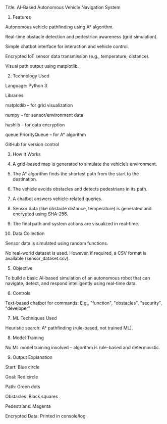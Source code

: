 Title: AI-Based Autonomous Vehicle Navigation System

1. Features

Autonomous vehicle pathfinding using A* algorithm.

Real-time obstacle detection and pedestrian awareness (grid simulation).

Simple chatbot interface for interaction and vehicle control.

Encrypted IoT sensor data transmission (e.g., temperature, distance).

Visual path output using matplotlib.


2. Technology Used

Language: Python 3

Libraries:

matplotlib – for grid visualization

numpy – for sensor/environment data

hashlib – for data encryption

queue.PriorityQueue – for A* algorithm


GitHub for version control


3. How It Works

1. A grid-based map is generated to simulate the vehicle’s environment.


2. The A* algorithm finds the shortest path from the start to the destination.


3. The vehicle avoids obstacles and detects pedestrians in its path.


4. A chatbot answers vehicle-related queries.


5. Sensor data (like obstacle distance, temperature) is generated and encrypted using SHA-256.


6. The final path and system actions are visualized in real-time.


4. Data Collection

Sensor data is simulated using random functions.

No real-world dataset is used. However, if required, a CSV format is available (sensor_dataset.csv).

5. Objective

To build a basic AI-based simulation of an autonomous robot that can navigate, detect, and respond intelligently using real-time data.

6. Controls

Text-based chatbot for commands:
E.g., "function", "obstacles", "security", "developer"


7. ML Techniques Used

Heuristic search: A* pathfinding (rule-based, not trained ML).

8. Model Training

No ML model training involved – algorithm is rule-based and deterministic.


9. Output Explanation

Start: Blue circle

Goal: Red circle

Path: Green dots

Obstacles: Black squares

Pedestrians: Magenta

Encrypted Data: Printed in console/log


